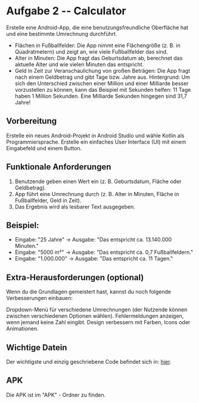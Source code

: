 # Aufgabe 2 -- Calculator

Erstelle eine Android-App, die eine benutzungsfreundliche Oberfläche hat und eine bestimmte Umrechnung durchführt.

- Flächen in Fußballfelder: Die App nimmt eine Flächengröße (z. B. in Quadratmetern) und zeigt an, wie viele Fußballfelder das sind.
- Alter in Minuten: Die App fragt das Geburtsdatum ab, berechnet das aktuelle Alter und wie vielen Minuten das entspricht.
- Geld in Zeit zur Veranschaulichung von großen Beträgen: Die App fragt nach einem Geldbetrag und gibt Tage bzw. Jahre aus.
  Hintergrund: Um sich den Unterschied zwischen einer Million und einer Milliarde besser vorzustellen zu können, kann das Beispiel mit Sekunden helfen: 11 Tage haben 1 Million Sekunden. Eine Milliarde Sekunden hingegen sind 31,7 Jahre!

## Vorbereitung

Erstelle ein neues Android-Projekt in Android Studio und wähle Kotlin als Programmiersprache.
Erstelle ein einfaches User Interface (UI) mit einem Eingabefeld und einem Button.

## Funktionale Anforderungen

1. Benutzende geben einen Wert ein (z. B. Geburtsdatum, Fläche oder Geldbetrag).
2. App führt eine Umrechnung durch (z. B. Alter in Minuten, Fläche in Fußballfelder, Geld in Zeit).
3. Das Ergebnis wird als lesbarer Text ausgegeben.

## Beispiel:

- Eingabe: "25 Jahre" → Ausgabe: "Das entspricht ca. 13.140.000 Minuten."
- Eingabe: "5000 m²" → Ausgabe: "Das entspricht ca. 0,7 Fußballfeldern."
- Eingabe: "1.000.000" → Ausgabe: "Das entspricht ca. 11 Tagen."


## Extra-Herausforderungen (optional)

Wenn du die Grundlagen gemeistert hast, kannst du noch folgende Verbesserungen einbauen:

Dropdown-Menü für verschiedene Umrechnungen (der Nutzende können zwischen verschiedenen Optionen wählen).
Fehlermeldungen anzeigen, wenn jemand keine Zahl eingibt.
Design verbessern mit Farben, Icons oder Animationen.

## Wichtige Datein

Der wichtigste und einzig geschriebene Code befindet sich in: [hier](./app/src/main/java/com/example/calculator/MainActivity.kt).

## APK

Die APK ist im "APK" - Ordner zu finden.
